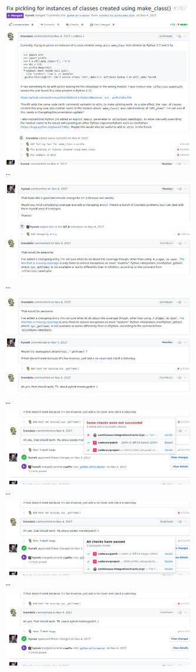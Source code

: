 <img src="images/demo-changes/attrs-282-00.png"
     alt="Initial pull request"
     id="ghscreenshot"
     />

--

<img src="images/demo-changes/attrs-282-01-added-changes.png"
     alt="Initial pull request"
     id="ghscreenshot"
     />

--

<img src="images/demo-changes/attrs-282-02-fix-monkeypatch.png"
     alt="Initial pull request"
     id="ghscreenshot"
     />

--

<!-- .slide: data-transition="slide-in none-out" -->
<img src="images/demo-changes/attrs-282-03-fix-flake8.png"
     alt="Initial pull request"
     id="ghscreenshot"
     />

--

<!-- .slide: data-transition="none-in none-out" -->
<img src="images/demo-changes/attrs-282-04-fixed-flake8.png"
     alt="Initial pull request"
     id="ghscreenshot"
     />

--

<!-- .slide: data-transition="none-in none-out" -->
<img src="images/demo-changes/attrs-282-05-merged.png"
     alt="Initial pull request"
     id="ghscreenshot"
     />
